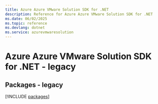 ```yaml
---
title: Azure Azure VMware Solution SDK for .NET
description: Reference for Azure Azure VMware Solution SDK for .NET
ms.date: 06/02/2025
ms.topic: reference
ms.devlang: dotnet
ms.service: azurevmwaresolution
---
```

# Azure Azure VMware Solution SDK for .NET - legacy
## Packages - legacy
[!INCLUDE [packages](azure-vmware-solution-index.md)]
